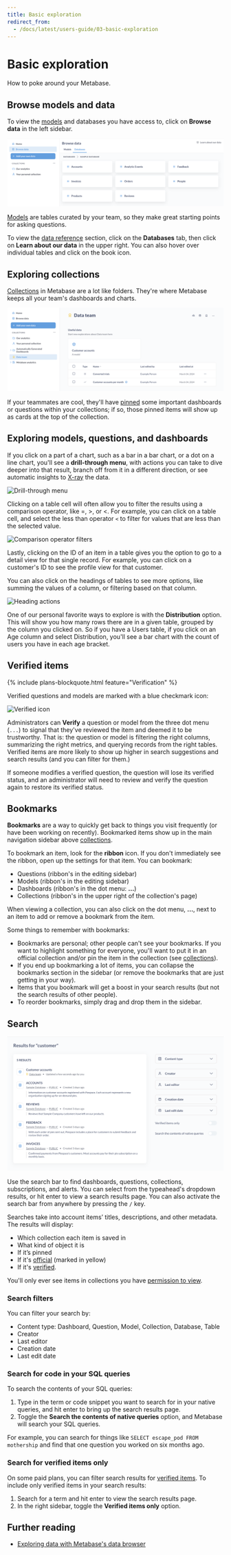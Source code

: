 ```yaml
---
title: Basic exploration
redirect_from:
  - /docs/latest/users-guide/03-basic-exploration
---
```


# Basic exploration

How to poke around your Metabase.

## Browse models and data

To view the [models](../data-modeling/models.md) and databases you have access to, click on **Browse data** in the left sidebar.

![Browse data](./images/browse-data.png)

[Models][models] are tables curated by your team, so they make great starting points for asking questions.

To view the [data reference](./data-model-reference.md) section, click on the **Databases** tab, then click on **Learn about our data** in the upper right. You can also hover over individual tables and click on the book icon.

## Exploring collections

[Collections][collections] in Metabase are a lot like folders. They're where Metabase keeps all your team's dashboards and charts.

![A collection](./images/collection-detail.png)

If your teammates are cool, they'll have [pinned](./collections.md#pinned-items) some important dashboards or questions within your collections; if so, those pinned items will show up as cards at the top of the collection.

## Exploring models, questions, and dashboards

If you click on a part of a chart, such as a bar in a bar chart, or a dot on a line chart, you'll see a **drill-through menu**, with actions you can take to dive deeper into that result, branch off from it in a different direction, or see automatic insights to [X-ray](x-rays.md) the data.

![Drill-through menu](images/automatic-insights.png)

Clicking on a table cell will often allow you to filter the results using a comparison operator, like =, >, or <. For example, you can click on a table cell, and select the less than operator `<` to filter for values that are less than the selected value.

![Comparison operator filters](images/comparison-operator-filters.png)

Lastly, clicking on the ID of an item in a table gives you the option to go to a detail view for that single record. For example, you can click on a customer's ID to see the profile view for that customer.

You can also click on the headings of tables to see more options, like summing the values of a column, or filtering based on that column.

![Heading actions](images/heading-actions.png)

One of our personal favorite ways to explore is with the **Distribution** option. This will show you how many rows there are in a given table, grouped by the column you clicked on. So if you have a Users table, if you click on an Age column and select Distribution, you'll see a bar chart with the count of users you have in each age bracket.

## Verified items

{% include plans-blockquote.html feature="Verification" %}

Verified questions and models are marked with a blue checkmark icon:

![Verified icon](./images/verified-icon.png)

Administrators can **Verify** a question or model from the three dot menu (`...`) to signal that they've reviewed the item and deemed it to be trustworthy. That is: the question or model is filtering the right columns, summarizing the right metrics, and querying records from the right tables. Verified items are more likely to show up higher in search suggestions and search results (and you can filter for them.)

If someone modifies a verified question, the question will lose its verified status, and an administrator will need to review and verify the question again to restore its verified status.

## Bookmarks

**Bookmarks** are a way to quickly get back to things you visit frequently (or have been working on recently). Bookmarked items show up in the main navigation sidebar above [collections][collections].

To bookmark an item, look for the **ribbon** icon. If you don't immediately see the ribbon, open up the settings for that item. You can bookmark:

- Questions (ribbon's in the editing sidebar)
- Models (ribbon's in the editing sidebar)
- Dashboards (ribbon's in the dot menu: **...**)
- Collections (ribbon's in the upper right of the collection's page)

When viewing a collection, you can also click on the dot menu, **...**, next to an item to add or remove a bookmark from the item.

Some things to remember with bookmarks:

- Bookmarks are personal; other people can't see your bookmarks. If you want to highlight something for everyone, you'll want to put it in an official collection and/or pin the item in the collection (see [collections][collections]).
- If you end up bookmarking a lot of items, you can collapse the bookmarks section in the sidebar (or remove the bookmarks that are just getting in your way).
- Items that you bookmark will get a boost in your search results (but not the search results of other people).
- To reorder bookmarks, simply drag and drop them in the sidebar.

## Search

![Search results](./images/search-results.png)

Use the search bar to find dashboards, questions, collections, subscriptions, and alerts. You can select from the typeahead's dropdown results, or hit enter to view a search results page. You can also activate the search bar from anywhere by pressing the `/` key.

Searches take into account items’ titles, descriptions, and other metadata. The results will display:

- Which collection each item is saved in
- What kind of object it is
- If it’s pinned
- If it's [official](./collections.md#official-collections) (marked in yellow)
- If it's [verified](./exploration.md#verified-items).

You'll only ever see items in collections you have [permission to view](../permissions/start.md).

### Search filters

You can filter your search by:

- Content type: Dashboard, Question, Model, Collection, Database, Table
- Creator
- Last editor
- Creation date
- Last edit date

### Search for code in your SQL queries

To search the contents of your SQL queries:

1. Type in the term or code snippet you want to search for in your native queries, and hit enter to bring up the search results page.
2. Toggle the **Search the contents of native queries** option, and Metabase will search your SQL queries.

For example, you can search for things like `SELECT escape_pod FROM mothership` and find that one question you worked on six months ago.

### Search for verified items only

On some paid plans, you can filter search results for [verified items](#verified-items). To include only verified items in your search results:

1. Search for a term and hit enter to view the search results page.
2. In the right sidebar, toggle the **Verified items only** option.

## Further reading

- [Exploring data with Metabase's data browser](https://www.metabase.com/learn/basics/questions/data-browser)

[collections]: ./collections.md
[dashboards]: ../dashboards/start.md
[models]: ../data-modeling/models.md
